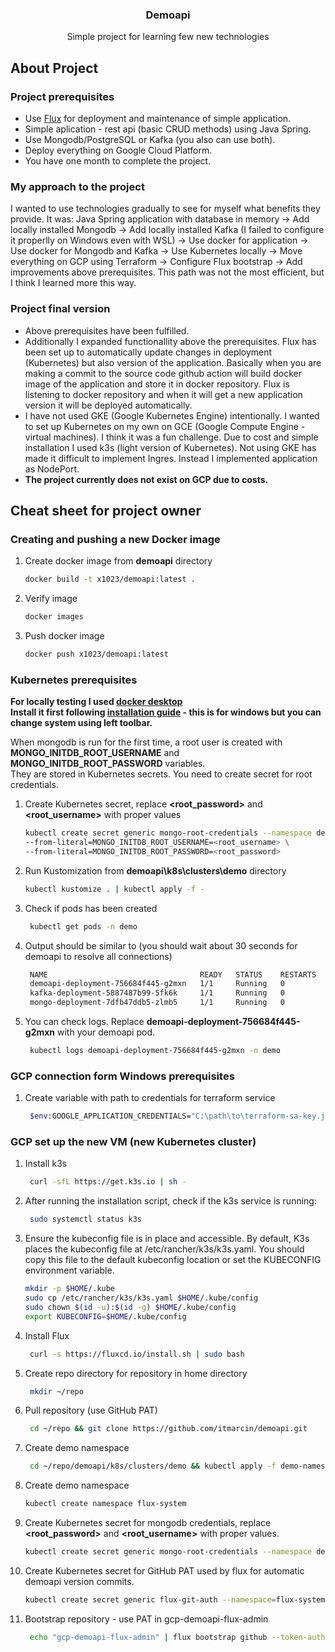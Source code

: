 
<h3 align="center">Demoapi</h3>

  <p align="center">
    Simple project for learning few new technologies

<!-- ABOUT PROJECT -->
## About Project
### Project prerequisites
* Use [Flux](https://fluxcd.io/) for deployment and maintenance of simple application.
* Simple aplication - rest api (basic CRUD methods) using Java Spring.
* Use Mongodb/PostgreSQL or Kafka (you also can use both).
* Deploy everything on Google Cloud Platform.
* You have one month to complete the project.

### My approach to the project
I wanted to use technologies gradually to see for myself what benefits they provide. It was: Java Spring application with database in memory -> Add locally installed Mongodb -> Add locally installed Kafka (I failed to configure it properlly on Windows even with WSL) -> Use docker for application -> Use docker for Mongodb and Kafka -> Use Kubernetes locally -> Move everything on GCP using Terraform -> Configure Flux bootstrap -> Add improvements above prerequisites.
This path was not the most efficient, but I think I learned more this way.

### Project final version
*  Above prerequisites have been fulfilled.
*  Additionally I expanded functionallity above the prerequisites. Flux has been set up to automatically update changes in deployment (Kubernetes) but also version of the application. Basically when you are making a commit to the source code github action will build docker image of the application and store it in docker repository. Flux is listening to docker repository and when it will get a new application version it will be deployed automatically.
*  I have not used GKE (Google Kubernetes Engine) intentionally. I wanted to set up Kubernetes on my own on GCE (Google Compute Engine - virtual machines). I think it was a fun challenge. Due to cost and simple installation I used k3s (light version of Kubernetes). Not using GKE has made it difficult to implement Ingres. Instead I implemented application as NodePort.
*  **The project currently does not exist on GCP due to costs.**

<!-- GETTING STARTED -->
## Cheat sheet for project owner

### Creating and pushing a new Docker image

1. Create docker image from **demoapi** directory
    ```sh
    docker build -t x1023/demoapi:latest .
    ```
2. Verify image
    ```sh
    docker images
   ``` 
3. Push docker image
    ```sh
    docker push x1023/demoapi:latest
   ```

### Kubernetes prerequisites

**For locally testing I used [docker desktop](https://www.docker.com/products/docker-desktop/) <br>
Install it first following [installation guide](https://docs.docker.com/desktop/install/windows-install/) - this is for windows but you can change system using left toolbar.** 

When mongodb is run for the first time, a root user is created with **MONGO_INITDB_ROOT_USERNAME** and **MONGO_INITDB_ROOT_PASSWORD** variables. <br>
They are stored in Kubernetes secrets. You need to create secret for root credentials.

1.  Create Kubernetes secret, replace **<root_password>** and **<root_username>** with proper values
    ```sh
    kubectl create secret generic mongo-root-credentials --namespace demo \
    --from-literal=MONGO_INITDB_ROOT_USERNAME=<root_username> \
    --from-literal=MONGO_INITDB_ROOT_PASSWORD=<root_password>
    ```
2. Run Kustomization from **demoapi\k8s\clusters\demo** directory
    ```sh
    kubectl kustomize . | kubectl apply -f -
   ```    
3. Check if pods has been created
   ```sh
    kubectl get pods -n demo
    ```
4. Output should be similar to (you should wait about 30 seconds for demoapi to resolve all connections)
   ```sh
    NAME                                  READY   STATUS    RESTARTS   AGE
    demoapi-deployment-756684f445-g2mxn   1/1     Running   0          49m
    kafka-deployment-5887487b99-5fk6k     1/1     Running   0          51m
    mongo-deployment-7dfb47ddb5-zlmb5     1/1     Running   0          51m
    ```
5. You can check logs. Replace **demoapi-deployment-756684f445-g2mxn** with your demoapi pod.
   ```sh
    kubectl logs demoapi-deployment-756684f445-g2mxn -n demo
    ```   

### GCP connection form Windows prerequisites
1. Create variable with path to credentials for terraform service
   ```sh
    $env:GOOGLE_APPLICATION_CREDENTIALS="C:\path\to\terraform-sa-key.json"
    ```

### GCP set up the new VM (new Kubernetes cluster)
1. Install k3s
   ```sh
    curl -sfL https://get.k3s.io | sh -
    ```
2. After running the installation script, check if the k3s service is running:
   ```sh
    sudo systemctl status k3s
    ```
3. Ensure the kubeconfig file is in place and accessible. By default, K3s places the kubeconfig file at /etc/rancher/k3s/k3s.yaml.
You should copy this file to the default kubeconfig location or set the KUBECONFIG environment variable.
   ```sh
   mkdir -p $HOME/.kube
   sudo cp /etc/rancher/k3s/k3s.yaml $HOME/.kube/config
   sudo chown $(id -u):$(id -g) $HOME/.kube/config
   export KUBECONFIG=$HOME/.kube/config
   ```
4. Install Flux
   ```sh
    curl -s https://fluxcd.io/install.sh | sudo bash
    ```
5. Create repo directory for repository in home directory
   ```sh
    mkdir ~/repo
    ```
6. Pull repository (use GitHub PAT)
   ```sh
    cd ~/repo && git clone https://github.com/itmarcin/demoapi.git
    ```
7. Create demo namespace
   ```sh
    cd ~/repo/demoapi/k8s/clusters/demo && kubectl apply -f demo-namespace.yaml
    ```
8. Create demo namespace
   ```sh
   kubectl create namespace flux-system
    ```
9. Create Kubernetes secret for mongodb credentials, replace **<root_password>** and **<root_username>** with proper values.
    ```sh
    kubectl create secret generic mongo-root-credentials --namespace demo --from-literal=MONGO_INITDB_ROOT_USERNAME=<root_username> --from-literal=MONGO_INITDB_ROOT_PASSWORD=<root_password>
10. Create Kubernetes secret for GitHub PAT used by flux for automatic demoapi version commits.
    ```sh
    kubectl create secret generic flux-git-auth --namespace=flux-system --from-literal=username=itmarcin --from-literal=password=<gcp-demoapi-flux-admin>
     ``` 
11. Bootstrap repository - use PAT in gcp-demoapi-flux-admin
    ```sh
     echo "gcp-demoapi-flux-admin" | flux bootstrap github --token-auth --owner=itmarcin --repository=demoapi --branch=main --path=./k8s/clusters/demo --components=source-controller,kustomize-controller,helm-controller,image-reflector-controller,image-automation-controller --personal
     ```







